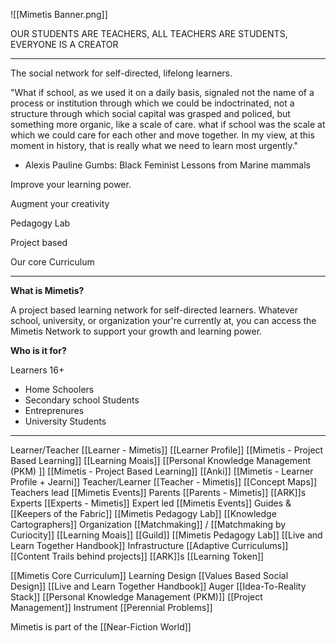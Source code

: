 ![[Mimetis Banner.png]]

OUR STUDENTS ARE TEACHERS, ALL TEACHERS ARE STUDENTS, EVERYONE IS A CREATOR

---

The social network for self-directed, lifelong learners.

"What if school, as we used it on a daily basis, signaled not the name of a process or institution through which we could be indoctrinated, not a structure through which social capital was grasped and policed, but something more organic, like a scale of care. what if school was the scale at which we could care for each other and move together. In my view, at this moment in history, that is really what we need to learn most urgently."

- Alexis Pauline Gumbs: Black Feminist Lessons from Marine mammals

Improve your learning power.

Augment your creativity

Pedagogy Lab 

Project based 

Our core Curriculum

---

**What is Mimetis?**

A project based learning network for self-directed learners. Whatever school, university, or organization your're currently at, you can access the Mimetis Network to support your growth and learning power. 


**Who is it for?**

Learners 16+
-	Home Schoolers
-	Secondary school Students
-	Entreprenures 
-	University Students

---
 


Learner/Teacher [[Learner - Mimetis]]
	[[Learner Profile]]
		[[Mimetis - Project Based Learning]]
	[[Learning Moais]]
	[[Personal Knowledge Management (PKM) ]]
	[[Mimetis - Project Based Learning]]
	[[Anki]]
	[[Mimetis - Learner Profile + Jearni]]
Teacher/Learner [[Teacher - Mimetis]]
	[[Concept Maps]]
	Teachers lead [[Mimetis Events]]
Parents [[Parents - Mimetis]]
	[[ARK]]s
Experts [[Experts - Mimetis]]
	Expert led [[Mimetis Events]]
Guides & [[Keepers of the Fabric]] 
	[[Mimetis Pedagogy Lab]]
	[[Knowledge Cartographers]]
Organization
	[[Matchmaking]] / [[Matchmaking by Curiocity]]
	[[Learning Moais]]
	[[Guild]]
	[[Mimetis Pedagogy Lab]]
	[[Live and Learn Together Handbook]]
Infrastructure
	[[Adaptive Curriculums]]
	[[Content Trails behind projects]]
	[[ARK]]s
	[[Learning Token]]

[[Mimetis Core Curriculum]]
	Learning Design 
	[[Values Based Social Design]]
	[[Live and Learn Together Handbook]]
	Auger 
	[[Idea-To-Reality Stack]]
	[[Personal Knowledge Management (PKM)]]
	[[Project Management]]
	Instrument
	[[Perennial Problems]]
	 

Mimetis is part of the [[Near-Fiction World]]